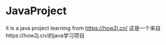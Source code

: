 # JavaProject

it is a java project learning from https://how2j.cn/
这是一个来自https://how2j.cn/的java学习项目
